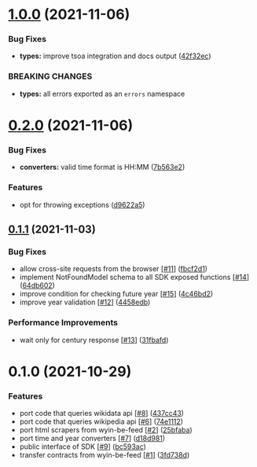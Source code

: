 # [1.0.0](https://gitlab.com/spio-wyin/wyin-sdk-feed/compare/v0.2.0...v1.0.0) (2021-11-06)


### Bug Fixes

* **types:** improve tsoa integration and docs output ([42f32ec](https://gitlab.com/spio-wyin/wyin-sdk-feed/commit/42f32ecfbf091117dee92361b6309f01e1c4f1a9))


### BREAKING CHANGES

* **types:** all errors exported as an `errors` namespace



# [0.2.0](https://gitlab.com/spio-wyin/wyin-sdk-feed/compare/v0.1.1...v0.2.0) (2021-11-06)


### Bug Fixes

* **converters:** valid time format is HH:MM ([7b563e2](https://gitlab.com/spio-wyin/wyin-sdk-feed/commit/7b563e2f63194a2d16d2924117ff8cd08f6367ab))


### Features

* opt for throwing exceptions ([d9622a5](https://gitlab.com/spio-wyin/wyin-sdk-feed/commit/d9622a5bd98b42719095844bdabdd73e4736af1d))



## [0.1.1](https://gitlab.com/spio-wyin/wyin-sdk-feed/compare/v0.1.0...v0.1.1) (2021-11-03)


### Bug Fixes

* allow cross-site requests from the browser [[#11](https://gitlab.com/spio-wyin/wyin-sdk-feed/issues/11)] ([fbcf2d1](https://gitlab.com/spio-wyin/wyin-sdk-feed/commit/fbcf2d1bc67e761644dcd18f0b64841d361f42bc))
* implement NotFoundModel schema to all SDK exposed functions [[#14](https://gitlab.com/spio-wyin/wyin-sdk-feed/issues/14)] ([64db602](https://gitlab.com/spio-wyin/wyin-sdk-feed/commit/64db602a233035a09619e60ad0ed415aba990a01))
* improve condition for checking future year [[#15](https://gitlab.com/spio-wyin/wyin-sdk-feed/issues/15)] ([4c46bd2](https://gitlab.com/spio-wyin/wyin-sdk-feed/commit/4c46bd2c249d8652662908a1c93b24781e31d3dd))
* improve year validation [[#12](https://gitlab.com/spio-wyin/wyin-sdk-feed/issues/12)] ([4458edb](https://gitlab.com/spio-wyin/wyin-sdk-feed/commit/4458edb70b365480b6e33a69d3c7601928e381d8))


### Performance Improvements

* wait only for century response [[#13](https://gitlab.com/spio-wyin/wyin-sdk-feed/issues/13)] ([31fbafd](https://gitlab.com/spio-wyin/wyin-sdk-feed/commit/31fbafd75303e6f0d92ca11fc6fb19fc51972848))



# 0.1.0 (2021-10-29)


### Features

* port code that queries wikidata api [[#8](https://gitlab.com/spio-wyin/wyin-sdk-feed/issues/8)] ([437cc43](https://gitlab.com/spio-wyin/wyin-sdk-feed/commit/437cc43d9f8077d2433eeb24987da24dbd07fe5e))
* port code that queries wikipedia api [[#6](https://gitlab.com/spio-wyin/wyin-sdk-feed/issues/6)] ([74e1112](https://gitlab.com/spio-wyin/wyin-sdk-feed/commit/74e1112e19df3f7722949c30e3e67b16da5ccabf))
* port html scrapers from wyin-be-feed [[#2](https://gitlab.com/spio-wyin/wyin-sdk-feed/issues/2)] ([25bfaba](https://gitlab.com/spio-wyin/wyin-sdk-feed/commit/25bfaba5f0ca3239a751ea14983850d7c17af0df))
* port time and year converters [[#7](https://gitlab.com/spio-wyin/wyin-sdk-feed/issues/7)] ([d18d981](https://gitlab.com/spio-wyin/wyin-sdk-feed/commit/d18d981182034a40bf3e3ffec6523f81e7fddbd2))
* public interface of SDK [[#9](https://gitlab.com/spio-wyin/wyin-sdk-feed/issues/9)] ([bc593ac](https://gitlab.com/spio-wyin/wyin-sdk-feed/commit/bc593ac323fdc1142461c8e4c292abdc4ec24a6c))
* transfer contracts from wyin-be-feed [[#1](https://gitlab.com/spio-wyin/wyin-sdk-feed/issues/1)] ([3fd738d](https://gitlab.com/spio-wyin/wyin-sdk-feed/commit/3fd738d4e9c00727edb238932c98aacac6d4ab8e))



